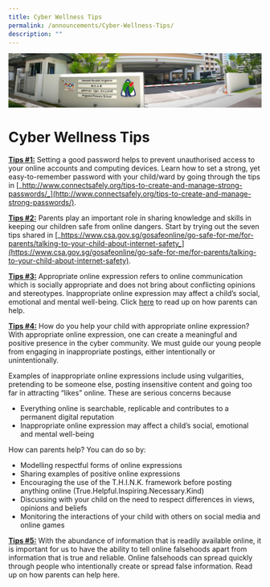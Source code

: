 ```yaml
---
title: Cyber Wellness Tips
permalink: /announcements/Cyber-Wellness-Tips/
description: ""
---
```

![](/images/About%20Us.jpg)

Cyber Wellness Tips
===================


<u><b>Tips #1:</b></u> Setting a good password helps to prevent unauthorised access to your online accounts and computing devices. Learn how to set a strong, yet easy-to-remember password with your child/ward by going through the tips in [_http://www.connectsafely.org/tips-to-create-and-manage-strong-passwords/_](http://www.connectsafely.org/tips-to-create-and-manage-strong-passwords/).

  

<u><b>Tips #2:</b></u> Parents play an important role in sharing knowledge and skills in keeping our children safe from online dangers. Start by trying out the seven tips shared in [_https://www.csa.gov.sg/gosafeonline/go-safe-for-me/for-parents/talking-to-your-child-about-internet-safety_](https://www.csa.gov.sg/gosafeonline/go-safe-for-me/for-parents/talking-to-your-child-about-internet-safety).

  

<u><b>Tips #3:</b></u> Appropriate online expression refers to online communication which is socially appropriate and does not bring about conflicting opinions and stereotypes. Inappropriate online expression may affect a child’s social, emotional and mental well-being. Click [here](https://angsanapri.moe.edu.sg/qql/slot/u167/announcements/appropriate%20online%20expression.pdf) to read up on how parents can help.

  

<u><b>Tips #4:</b></u> How do you help your child with appropriate online expression? With appropriate online expression, one can create a meaningful and positive presence in the cyber community. We must guide our young people from engaging in inappropriate postings, either intentionally or unintentionally.

  

Examples of inappropriate online expressions include using vulgarities, pretending to be someone else, posting insensitive content and going too far in attracting “likes” online. These are serious concerns because

  

*   Everything online is searchable, replicable and contributes to a permanent digital reputation
*   Inappropriate online expression may affect a child’s social, emotional and mental well-being

  

How can parents help? You can do so by:

  

*   Modelling respectful forms of online expressions
*   Sharing examples of positive online expressions
*   Encouraging the use of the T.H.I.N.K. framework before posting anything online (True.Helpful.Inspiring.Necessary.Kind)
*   Discussing with your child on the need to respect differences in views, opinions and beliefs
*   Monitoring the interactions of your child with others on social media and online games

  

<u><b>Tips #5:</b></u> With the abundance of information that is readily available online, it is important for us to have the ability to tell online falsehoods apart from information that is true and reliable. Online falsehoods can spread quickly through people who intentionally create or spread false information. Read up on how parents can help here.